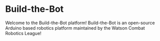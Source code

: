 # Build-the-Bot
Welcome to the Build-the-Bot platform! Build-the-Bot is an open-source Arduino based robotics platform maintained by the Watson Combat Robotics League!
